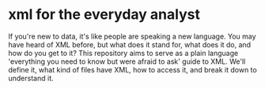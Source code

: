 # xml for the everyday analyst
If you're new to data, it's like people are speaking a new language. You may have heard of XML before, but what does it stand for, what does it do, and how do you get to it?  This repository aims to serve as a plain language 'everything you need to know but were afraid to ask' guide to XML.  We'll define it, what kind of files have XML, how to access it, and break it down to understand it. 
